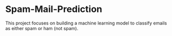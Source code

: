 # Spam-Mail-Prediction
This project focuses on building a machine learning model to classify emails as either spam or ham (not spam).
